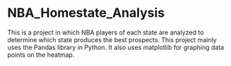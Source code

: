 # NBA_Homestate_Analysis

This is a project in which NBA players of each state are analyzed to determine which state produces the best prospects. This project mainly uses the Pandas library in Python. It also uses matplotlib for graphing data points on the heatmap.
